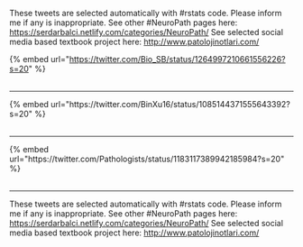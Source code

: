 

These tweets are selected automatically with #rstats code. Please inform me if any is inappropriate.
See other #NeuroPath pages here: https://serdarbalci.netlify.com/categories/NeuroPath/ 
See selected social media based textbook project here: http://www.patolojinotlari.com/

{% embed url="https://twitter.com/Bio_SB/status/1264997210661556226?s=20" %}<br>
<br>
<hr>
{% embed url="https://twitter.com/BinXu16/status/1085144371555643392?s=20" %}<br>
<br>
<hr>
{% embed url="https://twitter.com/Pathologists/status/1183117389942185984?s=20" %}<br>
<br>
<hr>


These tweets are selected automatically with #rstats code. Please inform me if any is inappropriate.
See other #NeuroPath pages here: https://serdarbalci.netlify.com/categories/NeuroPath/ 
See selected social media based textbook project here: http://www.patolojinotlari.com/
